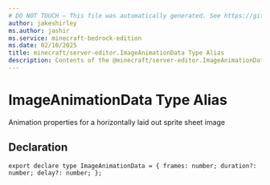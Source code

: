```yaml
---
# DO NOT TOUCH — This file was automatically generated. See https://github.com/mojang/minecraftapidocsgenerator to modify descriptions, examples, etc.
author: jakeshirley
ms.author: jashir
ms.service: minecraft-bedrock-edition
ms.date: 02/10/2025
title: minecraft/server-editor.ImageAnimationData Type Alias
description: Contents of the @minecraft/server-editor.ImageAnimationData type alias.
---
```

# ImageAnimationData Type Alias

Animation properties for a horizontally laid out sprite sheet image

## Declaration
`export declare type ImageAnimationData = {
    frames: number;
    duration?: number;
    delay?: number;
};`
